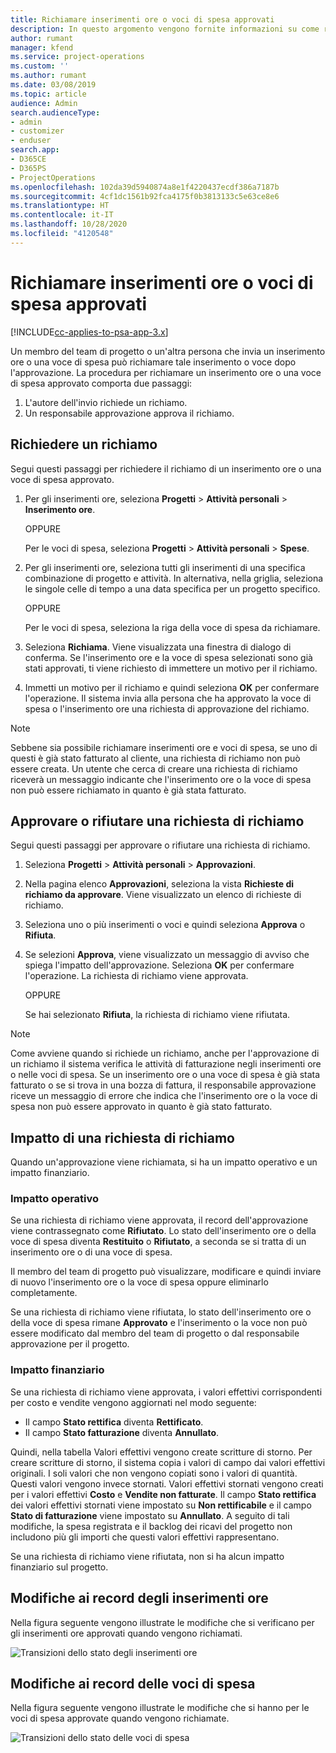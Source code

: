 ```yaml
---
title: Richiamare inserimenti ore o voci di spesa approvati
description: In questo argomento vengono fornite informazioni su come richiamare una transazione di tempo o spesa approvata precedentemente.
author: rumant
manager: kfend
ms.service: project-operations
ms.custom: ''
ms.author: rumant
ms.date: 03/08/2019
ms.topic: article
audience: Admin
search.audienceType:
- admin
- customizer
- enduser
search.app:
- D365CE
- D365PS
- ProjectOperations
ms.openlocfilehash: 102da39d5940874a8e1f4220437ecdf386a7187b
ms.sourcegitcommit: 4cf1dc1561b92fca4175f0b3813133c5e63ce8e6
ms.translationtype: HT
ms.contentlocale: it-IT
ms.lasthandoff: 10/28/2020
ms.locfileid: "4120548"
---
```

# <a name="recall-approved-time-or-expense-entries"></a>Richiamare inserimenti ore o voci di spesa approvati

[!INCLUDE[cc-applies-to-psa-app-3.x](../includes/cc-applies-to-psa-app-3x.md)]

Un membro del team di progetto o un'altra persona che invia un inserimento ore o una voce di spesa può richiamare tale inserimento o voce dopo l'approvazione. La procedura per richiamare un inserimento ore o una voce di spesa approvato comporta due passaggi:

1. L'autore dell'invio richiede un richiamo.
2. Un responsabile approvazione approva il richiamo.

## <a name="request-a-recall"></a>Richiedere un richiamo

Segui questi passaggi per richiedere il richiamo di un inserimento ore o una voce di spesa approvato.

1. Per gli inserimenti ore, seleziona **Progetti** \> **Attività personali** \> **Inserimento ore**.

    OPPURE

    Per le voci di spesa, seleziona **Progetti** \> **Attività personali** \> **Spese**.

2. Per gli inserimenti ore, seleziona tutti gli inserimenti di una specifica combinazione di progetto e attività. In alternativa, nella griglia, seleziona le singole celle di tempo a una data specifica per un progetto specifico.

    OPPURE

    Per le voci di spesa, seleziona la riga della voce di spesa da richiamare.

3. Seleziona **Richiama**. Viene visualizzata una finestra di dialogo di conferma. Se l'inserimento ore e la voce di spesa selezionati sono già stati approvati, ti viene richiesto di immettere un motivo per il richiamo.
4. Immetti un motivo per il richiamo e quindi seleziona **OK** per confermare l'operazione. Il sistema invia alla persona che ha approvato la voce di spesa o l'inserimento ore una richiesta di approvazione del richiamo.

> [!NOTE]
> Sebbene sia possibile richiamare inserimenti ore e voci di spesa, se uno di questi è già stato fatturato al cliente, una richiesta di richiamo non può essere creata. Un utente che cerca di creare una richiesta di richiamo riceverà un messaggio indicante che l'inserimento ore o la voce di spesa non può essere richiamato in quanto è già stata fatturato.

## <a name="approve-or-reject-a-recall-request"></a>Approvare o rifiutare una richiesta di richiamo

Segui questi passaggi per approvare o rifiutare una richiesta di richiamo.

1. Seleziona **Progetti** \> **Attività personali** \> **Approvazioni**.
2. Nella pagina elenco **Approvazioni**, seleziona la vista **Richieste di richiamo da approvare**. Viene visualizzato un elenco di richieste di richiamo.
3. Seleziona uno o più inserimenti o voci e quindi seleziona **Approva** o **Rifiuta**.
4. Se selezioni **Approva**, viene visualizzato un messaggio di avviso che spiega l'impatto dell'approvazione. Seleziona **OK** per confermare l'operazione. La richiesta di richiamo viene approvata.

    OPPURE

    Se hai selezionato **Rifiuta**, la richiesta di richiamo viene rifiutata.

> [!NOTE]
> Come avviene quando si richiede un richiamo, anche per l'approvazione di un richiamo il sistema verifica le attività di fatturazione negli inserimenti ore o nelle voci di spesa. Se un inserimento ore o una voce di spesa è già stata fatturato o se si trova in una bozza di fattura, il responsabile approvazione riceve un messaggio di errore che indica che l'inserimento ore o la voce di spesa non può essere approvato in quanto è già stato fatturato.

## <a name="impact-of-a-recall-request"></a>Impatto di una richiesta di richiamo

Quando un'approvazione viene richiamata, si ha un impatto operativo e un impatto finanziario.

### <a name="operational-impact"></a>Impatto operativo

Se una richiesta di richiamo viene approvata, il record dell'approvazione viene contrassegnato come **Rifiutato**. Lo stato dell'inserimento ore o della voce di spesa diventa **Restituito** o **Rifiutato**, a seconda se si tratta di un inserimento ore o di una voce di spesa.

Il membro del team di progetto può visualizzare, modificare e quindi inviare di nuovo l'inserimento ore o la voce di spesa oppure eliminarlo completamente.

Se una richiesta di richiamo viene rifiutata, lo stato dell'inserimento ore o della voce di spesa rimane **Approvato** e l'inserimento o la voce non può essere modificato dal membro del team di progetto o dal responsabile approvazione per il progetto.

### <a name="financial-impact"></a>Impatto finanziario

Se una richiesta di richiamo viene approvata, i valori effettivi corrispondenti per costo e vendite vengono aggiornati nel modo seguente:

- Il campo **Stato rettifica** diventa **Rettificato**.
- Il campo **Stato fatturazione** diventa **Annullato**.

Quindi, nella tabella Valori effettivi vengono create scritture di storno. Per creare scritture di storno, il sistema copia i valori di campo dai valori effettivi originali. I soli valori che non vengono copiati sono i valori di quantità. Questi valori vengono invece stornati. Valori effettivi stornati vengono creati per i valori effettivi **Costo** e **Vendite non fatturate**. Il campo **Stato rettifica** dei valori effettivi stornati viene impostato su **Non rettificabile** e il campo **Stato di fatturazione** viene impostato su **Annullato**. A seguito di tali modifiche, la spesa registrata e il backlog dei ricavi del progetto non includono più gli importi che questi valori effettivi rappresentano.

Se una richiesta di richiamo viene rifiutata, non si ha alcun impatto finanziario sul progetto.

## <a name="changes-to-time-entry-records"></a>Modifiche ai record degli inserimenti ore

Nella figura seguente vengono illustrate le modifiche che si verificano per gli inserimenti ore approvati quando vengono richiamati.

![Transizioni dello stato degli inserimenti ore](media/TimeEntryStateTransitions.png)

## <a name="changes-to-expense-entry-records"></a>Modifiche ai record delle voci di spesa

Nella figura seguente vengono illustrate le modifiche che si hanno per le voci di spesa approvate quando vengono richiamate.

![Transizioni dello stato delle voci di spesa](media/ExpenseEntryStateTransitions.png)
